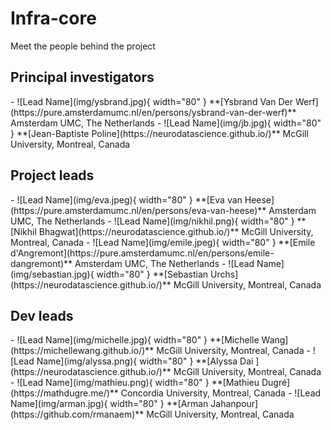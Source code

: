 # Infra-core

Meet the people behind the project

## Principal investigators

<div class="grid cards" markdown>
- ![Lead Name](img/ysbrand.jpg){ width="80" } **[Ysbrand Van Der Werf](https://pure.amsterdamumc.nl/en/persons/ysbrand-van-der-werf)**  
  Amsterdam UMC, The Netherlands
- ![Lead Name](img/jb.jpg){ width="80" } **[Jean-Baptiste Poline](https://neurodatascience.github.io/)**  
  McGill University, Montreal, Canada  
</div>


## Project leads

<div class="grid cards" markdown>
- ![Lead Name](img/eva.jpeg){ width="80" } **[Eva van Heese](https://pure.amsterdamumc.nl/en/persons/eva-van-heese)**  
  Amsterdam UMC, The Netherlands  
- ![Lead Name](img/nikhil.png){ width="80" } **[Nikhil Bhagwat](https://neurodatascience.github.io/)**  
  McGill University, Montreal, Canada  
- ![Lead Name](img/emile.jpeg){ width="80" } **[Emile d'Angremont](https://pure.amsterdamumc.nl/en/persons/emile-dangremont)**  
  Amsterdam UMC, The Netherlands  
- ![Lead Name](img/sebastian.jpg){ width="80" } **[Sebastian Urchs](https://neurodatascience.github.io/)**  
  McGill University, Montreal, Canada  
</div>


## Dev leads

<div class="grid cards" markdown>
- ![Lead Name](img/michelle.jpg){ width="80" } **[Michelle Wang](https://michellewang.github.io/)**  
  McGill University, Montreal, Canada  
- ![Lead Name](img/alyssa.png){ width="80" } **[Alyssa Dai ](https://neurodatascience.github.io/)**  
  McGill University, Montreal, Canada  
- ![Lead Name](img/mathieu.png){ width="80" } **[Mathieu Dugré](https://mathdugre.me/)**  
  Concordia University, Montreal, Canada  
- ![Lead Name](img/arman.jpg){ width="80" } **[Arman Jahanpour](https://github.com/rmanaem)**  
  McGill University, Montreal, Canada  
</div>

<!-- ...existing cards section... -->